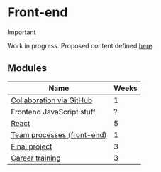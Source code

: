# Front-end

> [!IMPORTANT]
> Work in progress. Proposed content defined [here](https://docs.google.com/document/d/151MLm-8WA6jSk0-9JhBTuG1xZ9Fo9HRLplJx6Bhps6A/edit?tab=t.0).

## Modules

| Name                                                                       | Weeks |
| -------------------------------------------------------------------------- | ----- |
| [Collaboration via GitHub](../../shared-modules/collaboration-via-github/) | 1     |
| Frontend JavaScript stuff                                                  | ?     |
| [React](./react/)                                                          | 5     |
| [Team processes (front-end)](./team-processes/)                            | 1     |
| [Final project](./final-project/)                                          | 3     |
| [Career training](../../legacy/career-training/)                           | 3     |
